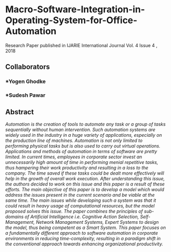 # Macro-Software-Integration-in-Operating-System-for-Office-Automation
Research Paper published in IJARIE International Journal Vol. 4 Issue 4 , 2018

## Collaborators
### *Yogen Ghodke
### *Sudesh Pawar

## Abstract
<i>Automation is the creation of tools to automate any task or a group of tasks sequentially without human
intervention. Such automation systems are widely used in the industry in a huge variety of applications, especially
on the production line of machines. Automation is not only limited to performing physical tasks but is also used to
carry out virtual operations. Applications and methods of automation in terms of software are pretty limited. In
current times, employees in corporate sector invest an unnecessarily high amount of time in performing menial
repetitive tasks, thus hampering their work productivity and resulting in a loss to the company. The time saved if
these tasks could be dealt more effectively will help in the growth of overall work execution. After understanding this
issue, the authors decided to work on this issue and this paper is a result of these efforts. The main objective of this
paper is to develop a model which would address the issues present in the current scenario and be viable at the
same time. The main issues while developing such a system was that it could result in heavy usage of computational
resources, but the model proposed solves this issue. The paper combines the principles of sub-domains of Artificial
Intelligence i.e. Cognitive Action Selection, Self-Management, Network Management Systems, Expert Systems to
design the model, thus being competent as a Smart System. This paper focuses on a fundamentally different
approach to software automation in corporate environments in reducing time-complexity, resulting in a paradigm
shift in the conventional approach towards enhancing organizational productivity.</i>
